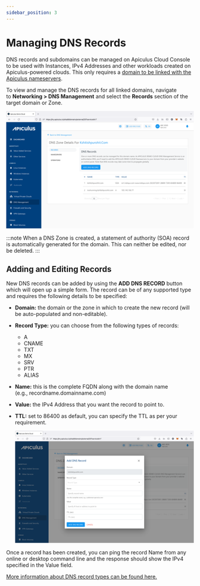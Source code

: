 ```yaml
---
sidebar_position: 3
---
```

# Managing DNS Records

DNS records and subdomains can be managed on Apiculus Cloud Console to be used with Instances, IPv4 Addresses and other workloads created on Apiculus-powered clouds. This only requires a [domain to be linked with the Apiculus nameservers](LinkingDomainstoApiculusCloudConsole).

To view and manage the DNS records for all linked domains, navigate to **Networking > DNS Management** and select the **Records** section of the target domain or Zone.

![Managing DNS Records](img/ManagingDNSRecords1.png)

:::note
	When a DNS Zone is created, a statement of authority (SOA) record is automatically generated for the domain. This can neither be edited, nor be deleted.
:::
## Adding and Editing Records

New DNS records can be added by using the **ADD DNS RECORD** button which will open up a simple form. The record can be of any supported type and requires the following details to be specified:

- **Domain:** the domain or the zone in which to create the new record (will be auto-populated and non-editable).
- **Record Type:** you can choose from the following types of records:
    - A
    - CNAME
    - TXT
    - MX
    - SRV
    - PTR
    - ALIAS
- **Name:** this is the complete FQDN along with the domain name (e.g., recordname.domainname.com)
- **Value:** the IPv4 Address that you want the record to point to.
- **TTL:** set to 86400 as default, you can specify the TTL as per your requirement.

	![Managing DNS Records](img/ManagingDNSRecords2.png)

Once a record has been created, you can ping the record Name from any online or desktop command line and the response should show the IPv4 specified in the Value field.

[More information about DNS record types can be found here.](https://ns1.com/resources/dns-types-records-servers-and-queries)

